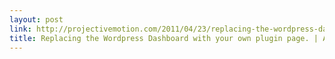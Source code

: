```yaml
---
layout: post
link: http://projectivemotion.com/2011/04/23/replacing-the-wordpress-dashboard-with-your-own-plugin-page/
title: Replacing the Wordpress Dashboard with your own plugin page. | Amado Martinez
---
```

